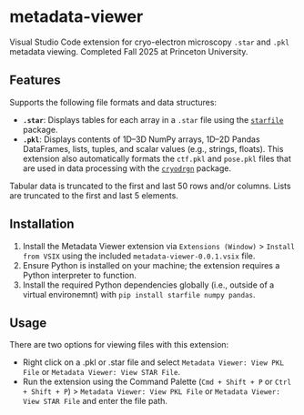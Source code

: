 # metadata-viewer
Visual Studio Code extension for cryo-electron microscopy `.star` and `.pkl` metadata viewing. Completed Fall 2025 at Princeton University.

## Features
Supports the following file formats and data structures:
- **`.star`**: Displays tables for each array in a `.star` file using the [`starfile`](https://github.com/teamtomo/starfile) package.
- **`.pkl`**: Displays contents of 1D–3D NumPy arrays, 1D–2D Pandas DataFrames, lists, tuples, and scalar values (e.g., strings, floats). This extension also automatically formats the `ctf.pkl` and `pose.pkl` files that are used in data processing with the [`cryodrgn`](https://github.com/ml-struct-bio/cryodrgn) package.

Tabular data is truncated to the first and last 50 rows and/or columns. Lists are truncated to the first and last 5 elements.

## Installation
1. Install the Metadata Viewer extension via `Extensions (Window)` > `Install from VSIX` using the included `metadata-viewer-0.0.1.vsix` file.
2. Ensure Python is installed on your machine; the extension requires a Python interpreter to function.
3. Install the required Python dependencies globally (i.e., outside of a virtual environemnt) with `pip install starfile numpy pandas`.

## Usage
There are two options for viewing files with this extension:
- Right click on a .pkl or .star file and select `Metadata Viewer: View PKL File` or `Metadata Viewer: View STAR File`.
- Run the extension using the Command Palette (`Cmd + Shift + P` or `Ctrl + Shift + P`) > `Metadata Viewer: View PKL File` or `Metadata Viewer: View STAR File` and enter the file path.